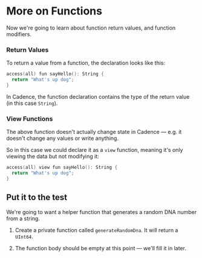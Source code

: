 # More on Functions

Now we're going to learn about function return values, and function modifiers.

### Return Values

To return a value from a function, the declaration looks like this:

```swift
access(all) fun sayHello(): String {
  return "What's up dog";
}
```

In Cadence, the function declaration contains the type of the return value (in this case `String`).

### View Functions

The above function doesn't actually change state in Cadence — e.g. it doesn't change any values or write anything.

So in this case we could declare it as a `view` function, meaning it's only viewing the data but not modifying it:

```swift
access(all) view fun sayHello(): String {
  return "What's up dog";
}
```

## Put it to the test

We're going to want a helper function that generates a random DNA number from a string.

1. Create a private function called `generateRandomDna`. It will return a `UInt64`.

2. The function body should be empty at this point — we'll fill it in later.
